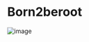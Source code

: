 # Born2beroot

![image](https://github.com/user-attachments/assets/80f8a48f-4234-4727-90e6-c2120d71d2d3)
